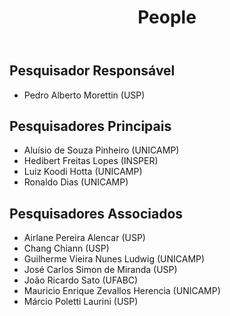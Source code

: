 ﻿---
title: "People"
layout: default
---

## Pesquisador Responsável

- Pedro Alberto Morettin (USP)

## Pesquisadores Principais

- Aluísio de Souza Pinheiro (UNICAMP)
- Hedibert Freitas Lopes (INSPER)
- Luiz Koodi Hotta (UNICAMP)
- Ronaldo Dias (UNICAMP)

## Pesquisadores Associados

- Airlane Pereira Alencar (USP)
- Chang Chiann (USP)
- Guilherme Vieira Nunes Ludwig (UNICAMP)
- José Carlos Simon de Miranda (USP)
- João Ricardo Sato (UFABC)
- Mauricio Enrique Zevallos Herencia (UNICAMP)
- Márcio Poletti Laurini (USP)
